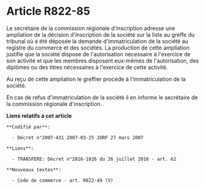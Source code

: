 # Article R822-85

Le secrétaire de la commission régionale d'inscription adresse une ampliation de la décision d'inscription de la société sur
la liste au greffe du tribunal où a été déposée la demande d'immatriculation de la société au registre du commerce et des
sociétés. La production de cette ampliation justifie que la société dispose de l'autorisation nécessaire à l'exercice de son
activité et que les membres disposent eux-mêmes de l'autorisation, des diplômes ou des titres nécessaires à l'exercice de
cette activité.

Au reçu de cette ampliation le greffier procède à l'immatriculation de la société.

En cas de refus d'immatriculation de la société il en informe le secrétaire de la commission régionale d'inscription.

**Liens relatifs à cet article**

	**Codifié par**:

	  - Décret n°2007-431 2007-03-25 JORF 27 mars 2007

	**Liens**:

	  - TRANSFERE: Décret n°2016-1026 du 26 juillet 2016 - art. 62

	**Nouveaux textes**:

	  - Code de commerce - art. R822-49 (V)
